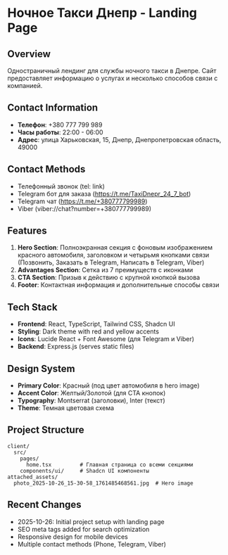 # Ночное Такси Днепр - Landing Page

## Overview
Одностраничный лендинг для службы ночного такси в Днепре. Сайт предоставляет информацию о услугах и несколько способов связи с компанией.

## Contact Information
- **Телефон**: +380 777 799 989
- **Часы работы**: 22:00 - 06:00
- **Адрес**: улица Харьковская, 15, Днепр, Днепропетровская область, 49000

## Contact Methods
- Телефонный звонок (tel: link)
- Telegram бот для заказа (https://t.me/TaxiDnepr_24_7_bot)
- Telegram чат (https://t.me/+380777799989)
- Viber (viber://chat?number=+380777799989)

## Features
1. **Hero Section**: Полноэкранная секция с фоновым изображением красного автомобиля, заголовком и четырьмя кнопками связи (Позвонить, Заказать в Telegram, Написать в Telegram, Viber)
2. **Advantages Section**: Сетка из 7 преимуществ с иконками
3. **CTA Section**: Призыв к действию с крупной кнопкой вызова
4. **Footer**: Контактная информация и дополнительные способы связи

## Tech Stack
- **Frontend**: React, TypeScript, Tailwind CSS, Shadcn UI
- **Styling**: Dark theme with red and yellow accents
- **Icons**: Lucide React + Font Awesome (для Telegram и Viber)
- **Backend**: Express.js (serves static files)

## Design System
- **Primary Color**: Красный (под цвет автомобиля в hero image)
- **Accent Color**: Желтый/Золотой (для CTA кнопок)
- **Typography**: Montserrat (заголовки), Inter (текст)
- **Theme**: Темная цветовая схема

## Project Structure
```
client/
  src/
    pages/
      home.tsx         # Главная страница со всеми секциями
    components/ui/     # Shadcn UI компоненты
attached_assets/
  photo_2025-10-26_15-30-58_1761485468561.jpg  # Hero image
```

## Recent Changes
- 2025-10-26: Initial project setup with landing page
- SEO meta tags added for search optimization
- Responsive design for mobile devices
- Multiple contact methods (Phone, Telegram, Viber)
